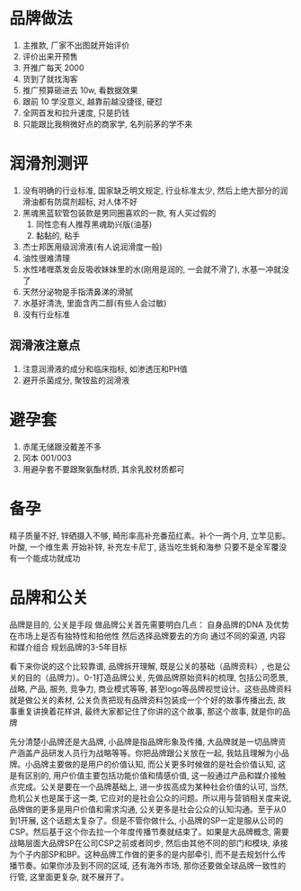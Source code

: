 # 品牌做法

1. 主推款, 厂家不出图就开始评价
2. 评价出来开预售
3. 开推广每天 2000
4. 货到了就找淘客
5. 推广预算砸进去 10w, 看数据效果
6. 跟前 10 学没意义, 越靠前越没捷径, 硬怼
7. 全网首发和拉升速度, 只是扔钱
8. 只能跟比我稍微好点的商家学, 名列前茅的学不来

# 润滑剂测评

1. 没有明确的行业标准, 国家缺乏明文规定, 行业标准太少, 然后上绝大部分的润滑油都有防腐剂超标, 对人体不好
2. 黑魂黑蓝软管包装款是男同圈喜欢的一款, 有人买过假的
    1. 同性恋有人推荐黑魂助兴版(油基)
    2. 黏黏的, 粘手
3. 杰士邦医用级润滑液(有人说润滑度一般)
4. 油性很难清理
5. 水性啫喱蒸发会反吸收妹妹里的水(刚用是润的, 一会就不滑了), 水基一冲就没了
6. 天然分泌物是手指清鼻涕的滑腻
7. 水基好清洗, 里面含丙二醇(有些人会过敏)
8. 没有行业标准

## 润滑液注意点

1. 注意润滑液的成分和临床指标, 如渗透压和PH值
2. 避开杀菌成分, 聚铵盐的润滑液

# 避孕套

1. 赤尾无储跟没戴差不多
2. 冈本 001/003
3. 用避孕套不要跟聚氨酯材质, 其余乳胶材质都可

# 备孕

精子质量不好, 锌硒摄入不够, 畸形率高补充番茄红素。补个一两个月, 立竿见影。
叶酸, 一个维生素
开始补锌, 补充左卡尼丁, 适当吃生蚝和海参
只要不是全军覆没有一个能成功就成功

# 品牌和公关

品牌是目的, 公关是手段
做品牌公关首先需要明白几点：
自身品牌的DNA 及优势
在市场上是否有独特性和拍他性
然后选择品牌要去的方向
通过不同的渠道, 内容和媒介组合
规划品牌的3-5年目标

看下来你说的这个比较靠谱, 品牌拆开理解, 既是公关的基础（品牌资料）, 也是公关的目的（品牌力）。0-1打造品牌公关, 先做品牌原始资料的梳理,
包括公司愿景, 战略, 产品, 服务, 竞争力, 商业模式等等, 甚至logo等品牌视觉设计。这些品牌资料就是做公关的素材,
公关负责把现有品牌资料包装成一个个好的故事传播出去, 故事重复讲换着花样讲, 最终大家都记住了你讲的这个故事, 那这个故事,
就是你的品牌

先分清楚小品牌还是大品牌, 小品牌是指品牌形象及传播, 大品牌就是一切品牌资产涵盖产品研发人员行为战略等等。你把品牌跟公关放在一起, 我姑且理解为小品牌。小品牌主要做的是用户的价值认知, 而公关更多时候做的是社会价值认知, 这是有区别的, 用户价值主要包括功能价值和情感价值, 这一般通过产品和媒介接触点完成。公关是要在一个品牌基础上, 进一步拔高成为某种社会价值的认可, 当然, 危机公关也是属于这一类, 它应对的是社会公众的问题。所以用与营销相关度来说, 品牌做的更多是用户价值和需求沟通, 公关更多是社会公众的认知沟通。至于从0到1开展, 这个话题太复杂了。但是不管你做什么, 小品牌的SP一定是服从公司的CSP。然后基于这个你去拉一个年度传播节奏就结束了。如果是大品牌概念, 需要战略层面大品牌SP在公司CSP之前或者同步, 然后由其他不同的部门和模块, 承接为个子内部SP和BP。这种品牌工作做的更多的是内部牵引, 而不是去规划什么传播节奏。如果你涉及到不同的区域, 还有海外市场, 那你还要做全球品牌一致性的行管, 这里面更复杂, 就不展开了。
